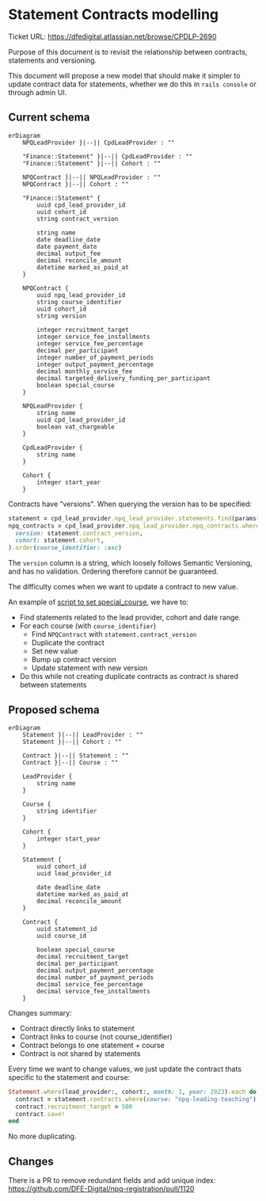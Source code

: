 # Statement Contracts modelling

Ticket URL: https://dfedigital.atlassian.net/browse/CPDLP-2690

Purpose of this document is to revisit the relationship between
contracts, statements and versioning.

This document will propose a new model that should make it simpler to
update contract data for statements, whether we do this in `rails
console` or through admin UI.

## Current schema

```mermaid
erDiagram
    NPQLeadProvider }|--|| CpdLeadProvider : ""

    "Finance::Statement" }|--|| CpdLeadProvider : ""
    "Finance::Statement" }|--|| Cohort : ""

    NPQContract }|--|| NPQLeadProvider : ""
    NPQContract }|--|| Cohort : ""

    "Finance::Statement" {
        uuid cpd_lead_provider_id
        uuid cohort_id
        string contract_version

        string name
        date deadline_date
        date payment_date
        decimal output_fee
        decimal reconcile_amount
        datetime marked_as_paid_at
    }

    NPQContract {
        uuid npq_lead_provider_id
        string course_identifier
        uuid cohort_id
        string version

        integer recruitment_target
        integer service_fee_installments
        integer service_fee_percentage
        decimal per_participant
        integer number_of_payment_periods
        integer output_payment_percentage
        decimal monthly_service_fee
        decimal targeted_delivery_funding_per_participant
        boolean special_course
    }

    NPQLeadProvider {
        string name
        uuid cpd_lead_provider_id
        boolean vat_chargeable
    }

    CpdLeadProvider {
        string name
    }

    Cohort {
        integer start_year
    }
```

Contracts have "versions". When querying the version has to be
specified:

```ruby
statement = cpd_lead_provider.npq_lead_provider.statements.find(params[:id])
npq_contracts = cpd_lead_provider.npq_lead_provider.npq_contracts.where(
  version: statement.contract_version,
  cohort: statement.cohort,
).order(course_identifier: :asc)
```

The `version` column is a string, which loosely follows Semantic Versioning, and has no validation.
Ordering therefore cannot be guaranteed.

The difficulty comes when we want to update a contract to new value.

An example of [script to set special_course](https://github.com/DFE-Digital/early-careers-framework/blob/main/app/services/oneoffs/npq/set_special_course_for_npq_contracts.rb), we have to:
* Find statements related to the lead provider, cohort and date range.
* For each course (with `course_identifier`)
  * Find `NPQContract` with `statement.contract_version`
  * Duplicate the contract
  * Set new value
  * Bump up contract version
  * Update statement with new version
* Do this while not creating duplicate contracts as contract is shared
  between statements

## Proposed schema

```mermaid
erDiagram
    Statement }|--|| LeadProvider : ""
    Statement }|--|| Cohort : ""

    Contract }|--|| Statement : ""
    Contract }|--|| Course : ""

    LeadProvider {
        string name
    }

    Course {
        string identifier
    }

    Cohort {
        integer start_year
    }

    Statement {
        uuid cohort_id
        uuid lead_provider_id

        date deadline_date
        datetime marked_as_paid_at
        decimal reconcile_amount
    }

    Contract {
        uuid statement_id
        uuid course_id

        boolean special_course
        decimal recruitment_target
        decimal per_participant
        decimal output_payment_percentage
        decimal number_of_payment_periods
        decimal service_fee_percentage
        decimal service_fee_installments
    }
```

Changes summary:
* Contract directly links to statement
* Contract links to course (not course_identifier)
* Contract belongs to one statement + course
* Contract is not shared by statements

Every time we want to change values, we just update the
contract thats specific to the statement and course:

```ruby
Statement.where(lead_provider:, cohort:, month: 1, year: 2023).each do |statement|
  contract = statement.contracts.where(course: "npq-leading-teaching").first
  contract.recruitment_target = 500
  contract.save!
end
```

No more duplicating.

## Changes

There is a PR to remove redundant fields and add unique index:
https://github.com/DFE-Digital/npq-registration/pull/1120
